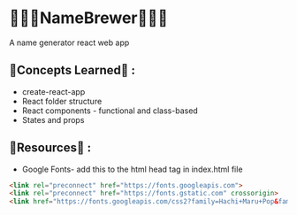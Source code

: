 # 🧑🏻‍💻NameBrewer🧑🏻‍💻

A name generator react web app

## 📝Concepts Learned📝 :
- create-react-app
- React folder structure
- React components - functional and class-based
- States and props


## 💎Resources💎 :

- Google Fonts- add this to the html head tag in index.html file

``` html
<link rel="preconnect" href="https://fonts.googleapis.com">
<link rel="preconnect" href="https://fonts.gstatic.com" crossorigin>
<link href="https://fonts.googleapis.com/css2?family=Hachi+Maru+Pop&family=Lato&display=swap" rel="stylesheet">
```